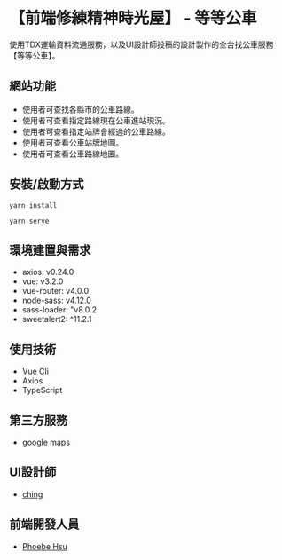 # 【前端修練精神時光屋】 - 等等公車
使用TDX運輸資料流通服務，以及UI設計師投稿的設計製作的全台找公車服務【等等公車】。


## 網站功能
- 使用者可查找各縣市的公車路線。
- 使用者可查看指定路線現在公車進站現況。
- 使用者可查看指定站牌會經過的公車路線。
- 使用者可查看公車站牌地圖。
- 使用者可查看公車路線地圖。


## 安裝/啟動方式

```
yarn install
```
```
yarn serve
```


## 環境建置與需求
- axios: v0.24.0
- vue: v3.2.0
- vue-router: v4.0.0
- node-sass: v4.12.0
- sass-loader: "v8.0.2
- sweetalert2: ^11.2.1

## 使用技術
- Vue Cli
- Axios
- TypeScript

## 第三方服務
- google maps
## UI設計師
- [ching](https://www.figma.com/file/6UVRuBcqKn2dvOKCzU1Nfs/%E7%AD%89%E7%AD%89%E5%85%AC%E8%BB%8A?node-id=3%3A4)

## 前端開發人員
- [Phoebe Hsu](https://github.com/jolinhappy)
